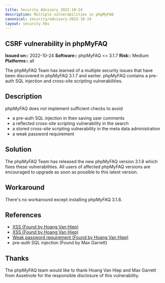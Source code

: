 ```yaml
---
title: Security Advisory 2022-10-24
description: Multiple vulnerabilities in phpMyFAQ
canonical: security/advisory-2022-10-24
layout: security.hbs
---
```


## CSRF vulnerability in phpMyFAQ

**Issued on::** 2022-10-24
**Software::** phpMyFAQ <= 3.1.7
**Risk::** Medium
**Platforms::** all

The phpMyFAQ Team has learned of a multiple security issues that have been discovered in phpMyFAQ 3.1.7 and
earlier. phpMyFAQ contains a pre-auth SQL injection and cross-site scripting vulnerabilities.

## Description

phpMyFAQ does not implement sufficient checks to avoid

<ul>
  <li>a pre-auth SQL injection in then saving user comments</li>
  <li>a reflected cross-site scripting vulnerability in the search</li>
  <li>a stored cross-site scripting vulnerability in the meta data administration</li>
  <li>a weak password requirement</li>
</ul>

## Solution

The phpMyFAQ Team has released the new phpMyFAQ version 3.1.8 which fixes these vulnerabilities. All
users of affected phpMyFAQ versions are encouraged to upgrade as soon as possible to this latest version.

## Workaround

There's no workaround except installing phpMyFAQ 3.1.8.

## References

<ul>
  <li><a target="_blank" href="https://huntr.dev/bounties/613143a1-8e51-449a-b214-12458308835d/">XSS (Found by Hoang Van Hiep)</a></li>
  <li><a target="_blank" href="https://huntr.dev/bounties/d9666520-4ff5-43bb-aacf-50c8e5570983/">XSS (Found by Hoang Van Hiep)</a></li>
  <li><a target="_blank" href="https://huntr.dev/bounties/f4711d7f-1368-48ab-9bef-45f32e356c47/">Weak password requirement (Found by Hoang Van Hiep)</a></li>
  <li>pre-auth SQL injection (Found by Max Garrett)</li>

</ul>

## Thanks

The phpMyFAQ team would like to thank Hoang Van Hiep and Max Garrett from Assetnote for the responsible disclosure of this vulnerability.
